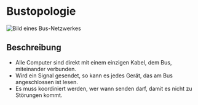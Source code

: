 # Bustopologie

![Bild eines Bus-Netzwerkes](https://upload.wikimedia.org/wikipedia/commons/3/32/Netzwerktopologie_Bus.png 'https://commons.wikimedia.org/wiki/File:Netzwerktopologie_Bus.png')

## Beschreibung

- Alle Computer sind direkt mit einem einzigen Kabel, dem Bus, miteinander verbunden.
- Wird ein Signal gesendet, so kann es jedes Gerät, das am Bus angeschlossen ist lesen.
- Es muss koordiniert werden, wer wann senden darf, damit es nicht zu Störungen kommt.